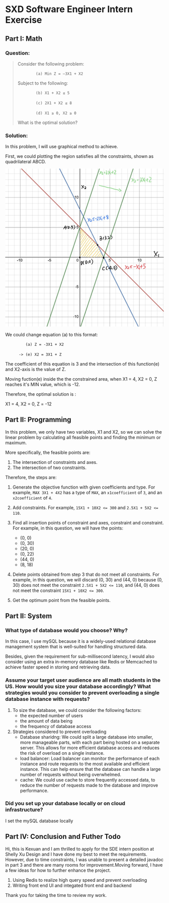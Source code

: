 # SXD Software Engineer Intern Exercise
## Part I: Math
### Question:
>Consider the following problem:
>
>             (a) Min Z = –3X1 + X2
>
>Subject to the following:
>
>             (b) X1 + X2 ≤ 5
>
>             (c) 2X1 + X2 ≤ 8  
>
>             (d) X1 ≥ 0, X2 ≥ 0 
>
>What is the optimal solution?
### Solution:
In this problem, I will use graphical method to achieve. 
  
First, we could plotting the region satisfies all the constraints, shown as quadrilateral ABCD.

![This is an image](/asserts/partI.pic.jpg)
  
We could change equation (a) to this format:
  
  
             (a) Z = -3X1 + X2 
           
          -> (e) X2 = 3X1 + Z
  
The coefficient of this equation is 3 and the intersection of this function(e) and X2-axis is the value of Z.
  
Moving fuction(e) inside the the constrained area, when X1 = 4, X2 = 0, Z reaches it's MIN value, which is -12.
  
Therefore, the optimal solution is :
  
X1 = 4,  X2 = 0, Z = -12

## Part II: Programming

In this problem, we only have two variables, X1 and X2, so we can solve the linear problem by calculating all feasible points and finding the minimum or maximum.

More specifically, the feasible points are:

1. The intersection of constraints and axes.
2. The intersection of two constraints.

Therefore, the steps are:

1. Generate the objective function with given coefficients and type. For example, `MAX 3X1 + 4X2` has a type of `MAX`, an `x1coefficient` of `3`, and an `x2coefficient` of `4`.
2. Add constraints. For example, `15X1 + 10X2 <= 300` and `2.5X1 + 5X2 <= 110`.
3. Find all insertion points of constraint and axes, constraint and constraint. For example, in this question, we will have the points:
    * (0, 0)
    * (0, 30)
    * (20, 0)
    * (0, 22)
    * (44, 0)
    * (8, 18)

4. Delete points obtained from step 3 that do not meet all constraints. For example, in this question, we will discard (0, 30) and (44, 0) because (0, 30) does not meet the constraint `2.5X1 + 5X2 <= 110`, and (44, 0) does not meet the constraint `15X1 + 10X2 <= 300`.
5. Get the optimum point from the feasible points.



## Part II: System
### What type of database would you choose? Why?
In this case, I use mySQL because it is a widely-used relational database management system that is well-suited for handling structured data.
  
Besides, given the requirement for sub-millisecond latency, I would also consider using an extra in-memory database like Redis or Memcached to achieve faster speed in storing and retrieving data.

### Assume your target user audience are all math students in the US. How would you size your database accordingly? What strategies would you consider to prevent overloading a single database instance with requests?
1. To size the database, we could consider the following factors:
    * the expected number of users
    * the amount of data being 
    * the frequency of database access
2. Strategies considered to prevent overloading
    * Database sharidng: We could split a large database into smaller, more manageable parts, with each part being hosted on a separate server. This allows for more efficient database access and reduces the risk of overload on a single instance.
    * load balancer: Load balancer can monitor the performance of each instance and route requests to the most available and efficient instance. This can help ensure that the database can handle a large number of requests without being overwhelmed.
    * cache: We could use cache to store frequently accessed data, to reduce the number of requests made to the database and improve performance.

### Did you set up your database locally or on cloud infrastructure?
I set the mySQL database locally

## Part IV: Conclusion and Futher Todo
Hi, this is Kexuan and I am thrilled to apply for the SDE intern position at Shelly Xu Design and I have done my best to meet the requirements. However, due to time constraints, I was unable to present a detailed javadoc in part 3 and there are many rooms for improvement.Moving forward, I have a few ideas for how to further enhance the project.

1. Using Redis to realize high query speed and prevent overloading
2. Writing front end UI and integated front end and backend

Thank you for taking the time to review my work.






